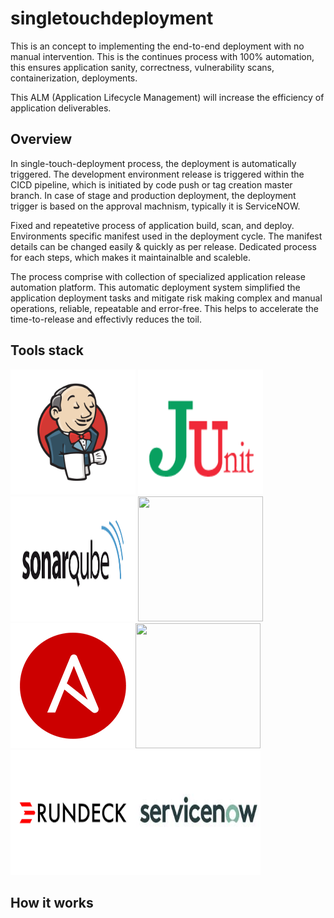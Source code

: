 # singletouchdeployment

This is an concept to implementing the end-to-end deployment with no manual intervention. This is the continues process with 100% automation, this ensures application sanity, correctness, vulnerability scans, containerization, deployments. 

This ALM (Application Lifecycle Management) will increase the efficiency of application deliverables.

## Overview
In single-touch-deployment process, the deployment is automatically triggered. The development environment release is triggered within the CICD pipeline, which is initiated by code push or tag creation master branch. In case of stage and production deployment, the deployment trigger is based on the approval machnism, typically it is ServiceNOW.

Fixed and repeatetive process of application build, scan, and deploy. Environments specific manifest used in the deployment cycle. The manifest details can be changed easily & quickly as per release. Dedicated process for each steps, which makes it maintainalble and scaleble. 

The process comprise with collection of specialized application release automation platform. This automatic deployment system simplified the application deployment tasks and mitigate risk making complex and manual operations, reliable, repeatable and error-free. This helps to accelerate the time-to-release and effectivly reduces the toil.


## Tools stack


<img src="images/jenkins.png" width="200" height="200"> <img src="images/JUnit.png" width="200" height="200"> <img src="images/sonarqube.png" width="200" height="200"> <img src="images/docker.png" width="200" height="200"><img src="images/ansible.png" width="200" height="200"><img src="images/selenium.png" width="200" height="200"><img src="images/ruundeck.png" width="200" height="200"><img src="images/servicenow.jpeg" width="200" height="200">
## How it works
